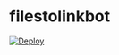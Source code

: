 # filestolinkbot

[![Deploy](https://www.herokucdn.com/deploy/button.svg)](https://heroku.com/deploy?template=https://github.com/Danielabraham7/anewproject)
